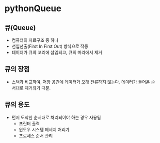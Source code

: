 # pythonQueue

## 큐(Queue)

  * 컴퓨터의 자료구조 중 하나
  * 선입선출(First In First Out) 방식으로 작동
  * 데이터가 큐의 꼬리에 삽입되고, 큐의 머리에서 제거
  
## 큐의 장점
  
  * 스택과 비교하여, 저장 공간에 데이터가 오래 잔류하지 않는다. 데이터가 들어온 순서대로 제거되기 때문.
  
## 큐의 용도
  
  * 먼저 도착한 순서대로 처리되어야 하는 경우 사용됨
     * 프린터 출력
     * 윈도우 시스템 메세지 처리기
     * 프로세스 순서 관리
